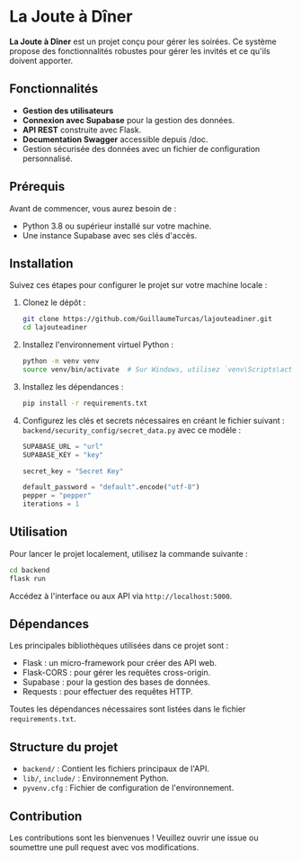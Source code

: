
# La Joute à Dîner

**La Joute à Dîner** est un projet conçu pour gérer les soirées. Ce système propose des fonctionnalités robustes pour gérer les invités et ce qu'ils doivent apporter.

## Fonctionnalités

- **Gestion des utilisateurs** 
- **Connexion avec Supabase** pour la gestion des données.
- **API REST** construite avec Flask.
- **Documentation Swagger** accessible depuis /doc.
- Gestion sécurisée des données avec un fichier de configuration personnalisé.

## Prérequis

Avant de commencer, vous aurez besoin de :

- Python 3.8 ou supérieur installé sur votre machine.
- Une instance Supabase avec ses clés d'accès.

## Installation

Suivez ces étapes pour configurer le projet sur votre machine locale :

1. Clonez le dépôt :
   ```bash
   git clone https://github.com/GuillaumeTurcas/lajouteadiner.git
   cd lajouteadiner
   ```

2. Installez l'environnement virtuel Python :
   ```bash
   python -m venv venv
   source venv/bin/activate  # Sur Windows, utilisez `venv\Scripts\activate`
   ```

3. Installez les dépendances :
   ```bash
   pip install -r requirements.txt
   ```

4. Configurez les clés et secrets nécessaires en créant le fichier suivant :
   `backend/security_config/secret_data.py`
   avec ce modèle :
   ```python
   SUPABASE_URL = "url"
   SUPABASE_KEY = "key"

   secret_key = "Secret Key"

   default_password = "default".encode("utf-8")
   pepper = "pepper"
   iterations = 1
   ```

## Utilisation

Pour lancer le projet localement, utilisez la commande suivante :
```bash
cd backend
flask run
```

Accédez à l'interface ou aux API via `http://localhost:5000`.

## Dépendances

Les principales bibliothèques utilisées dans ce projet sont :

- Flask : un micro-framework pour créer des API web.
- Flask-CORS : pour gérer les requêtes cross-origin.
- Supabase : pour la gestion des bases de données.
- Requests : pour effectuer des requêtes HTTP.

Toutes les dépendances nécessaires sont listées dans le fichier `requirements.txt`.

## Structure du projet

- `backend/` : Contient les fichiers principaux de l'API.
- `lib/`, `include/` : Environnement Python.
- `pyvenv.cfg` : Fichier de configuration de l'environnement.

## Contribution

Les contributions sont les bienvenues ! Veuillez ouvrir une issue ou soumettre une pull request avec vos modifications.